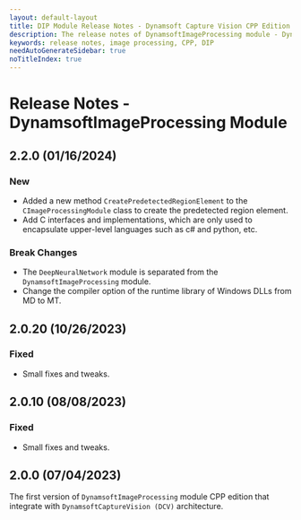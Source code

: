 ```yaml
---
layout: default-layout
title: DIP Module Release Notes - Dynamsoft Capture Vision CPP Edition
description: The release notes of DynamsoftImageProcessing module - Dynamsoft Capture Vision CPP Edition.
keywords: release notes, image processing, CPP, DIP
needAutoGenerateSidebar: true
noTitleIndex: true
---
```


# Release Notes - DynamsoftImageProcessing Module

## 2.2.0 (01/16/2024)

### New

- Added a new method `CreatePredetectedRegionElement` to the `CImageProcessingModule` class to create the predetected region element.
- Add C interfaces and implementations, which are only used to encapsulate upper-level languages such as c# and python, etc.

### Break Changes

- The `DeepNeuralNetwork` module is separated from the `DynamsoftImageProcessing` module.
- Change the compiler option of the runtime library of Windows DLLs from MD to MT.

## 2.0.20 (10/26/2023)

### Fixed

- Small fixes and tweaks.

## 2.0.10 (08/08/2023)

### Fixed

- Small fixes and tweaks.

## 2.0.0 (07/04/2023)

The first version of `DynamsoftImageProcessing` module CPP edition that integrate with `DynamsoftCaptureVision (DCV)` architecture.
